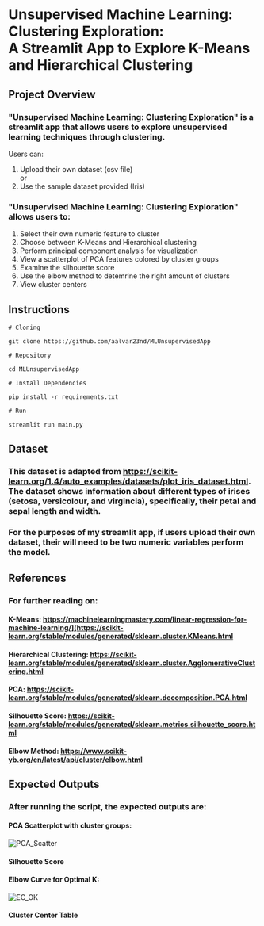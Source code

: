 # Unsupervised Machine Learning: Clustering Exploration: <br> A Streamlit App to Explore K-Means and Hierarchical Clustering

## Project Overview
### "Unsupervised Machine Learning: Clustering Exploration" is a streamlit app that allows users to explore unsupervised learning techniques through clustering. 
Users can:<br>
1. Upload their own dataset (csv file)
  <br>or
2. Use the sample dataset provided (Iris)<br>
### "Unsupervised Machine Learning: Clustering Exploration" allows users to:
1. Select their own numeric feature to cluster<br>
2. Choose between K-Means and Hierarchical clustering<br>
3. Perform principal component analysis for visualization<br>
4. View a scatterplot of PCA features colored by cluster groups<br>
5. Examine the silhouette score<br>
6. Use the elbow method to detemrine the right amount of clusters<br>
7. View cluster centers<br>

## Instructions

```
# Cloning

git clone https://github.com/aalvar23nd/MLUnsupervisedApp

# Repository

cd MLUnsupervisedApp

# Install Dependencies

pip install -r requirements.txt

# Run

streamlit run main.py

```
## Dataset
### This dataset is adapted from https://scikit-learn.org/1.4/auto_examples/datasets/plot_iris_dataset.html. The dataset shows information about different types of irises (setosa, versicolour, and virgincia), specifically, their petal and sepal length and width. 

### For the purposes of my streamlit app, if users upload their own dataset, their will need to be two numeric variables perform the model. 

## References
### For further reading on:
#### K-Means: https://machinelearningmastery.com/linear-regression-for-machine-learning/](https://scikit-learn.org/stable/modules/generated/sklearn.cluster.KMeans.html
#### Hierarchical Clustering: https://scikit-learn.org/stable/modules/generated/sklearn.cluster.AgglomerativeClustering.html
#### PCA: https://scikit-learn.org/stable/modules/generated/sklearn.decomposition.PCA.html
#### Silhouette Score: https://scikit-learn.org/stable/modules/generated/sklearn.metrics.silhouette_score.html
#### Elbow Method: https://www.scikit-yb.org/en/latest/api/cluster/elbow.html


## Expected Outputs
### After running the script, the expected outputs are:<br>
#### PCA Scatterplot with cluster groups:<br>
![PCA_Scatter](https://github.com/user-attachments/assets/e57589b9-c9e1-49f6-ad65-2ac394324ea5)
#### Silhouette Score
#### Elbow Curve for Optimal K:<br>
![EC_OK](https://github.com/user-attachments/assets/9fca1e8f-ac3e-4d99-abef-ec1d2ed4d95e) 
#### Cluster Center Table
